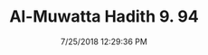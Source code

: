 ---
title        : "Al-Muwatta Hadith 9. 94"
date         : 7/25/2018 12:29:36 PM
draft        : false
type         : "hadith"
layout       : "hadith"
BookCode     : "AMH"
VolumeNumber : "9"
HadithNumber : "94"
categories  :  ["Prayer, Shortening - Prayer in General"]
---